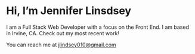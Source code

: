 
# Hi, I’m Jennifer Linsdsey

I am a Full Stack Web Developer with a focus on the Front End. I am based in Irvine, CA. Check out my most recent work!

You can reach me at jlindsey010@gmail.com


<!---
JJLindsey/JJLindsey is a ✨ special ✨ repository because its `README.md` (this file) appears on your GitHub profile.
You can click the Preview link to take a look at your changes.
--->
